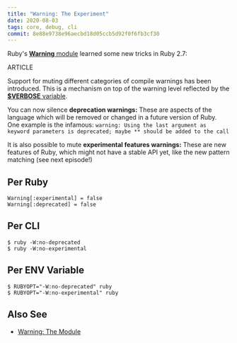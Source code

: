 ```yaml
---
title: "Warning: The Experiment"
date: 2020-08-03
tags: core, debug, cli
commit: 8e88e9738e96aecbd18d05ccb5d92f0f6fb3cf30
---
```


Ruby's [**Warning** module](https://ruby-doc.org/core/Warning.html) learned some new tricks in Ruby 2.7:

ARTICLE

Support for muting different categories of compile warnings has been introduced. This is a mechanism on top of the warning level reflected by the [**$VERBOSE** variable](/3-ruby-can-you-speak-louder#command-line-options-for-debug-modes).

You can now silence **deprecation warnings:** These are aspects of the language which will be removed or changed in a future version of Ruby. One example is the infamous: `warning: Using the last argument as keyword parameters is deprecated; maybe ** should be added to the call`

It is also possible to mute **experimental features warnings:** These are new features of Ruby, which might not have a stable API yet, like the new pattern matching (see next episode!)

## Per Ruby

    Warning[:experimental] = false
    Warning[:deprecated] = false

## Per CLI

    $ ruby -W:no-deprecated
    $ ruby -W:no-experimental

## Per ENV Variable

    $ RUBYOPT="-W:no-deprecated" ruby
    $ RUBYOPT="-W:no-experimental" ruby

## Also See

- [Warning: The Module](/65-warning-the-module.html)